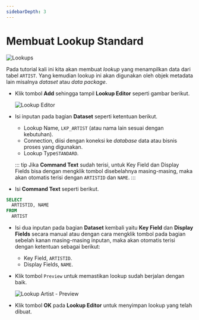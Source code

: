 ```yaml
---
sidebarDepth: 3
---
```


# Membuat Lookup Standard

![Lookups](/images/app-lookups.png)

Pada tutorial kali ini kita akan membuat _lookup_ yang menampilkan data dari tabel `ARTIST`. Yang kemudian lookup ini akan digunakan oleh objek metadata lain misalnya _dataset_ atau _data package_.

- Klik tombol **Add** sehingga tampil **Lookup Editor** seperti gambar berikut.

  ![Lookup Editor](/images/app-lookup-editor.png)

- Isi inputan pada bagian **Dataset** seperti ketentuan berikut.

  - Lookup Name, `LKP_ARTIST` (atau nama lain sesuai dengan kebutuhan).
  - Connection, diisi dengan koneksi ke _database_ data atau bisnis proses yang digunakan.
  - Lookup Type`STANDARD`.

  ::: tip
  Jika **Command Text** sudah terisi, untuk Key Field dan Display Fields bisa dengan mengklik tombol disebelahnya masing-masing, maka akan otomatis terisi dengan `ARTISTID` dan `NAME`.
  :::

- Isi **Command Text** seperti berikut.

```SQL
SELECT
  ARTISTID, NAME
FROM
  ARTIST
```

- Isi dua inputan pada bagian **Dataset** kembali yaitu **Key Field** dan **Display Fields** secara manual atau dengan cara mengklik tombol pada bagian sebelah kanan masing-masing inputan, maka akan otomatis terisi dengan ketentuan sebagai berikut:

  - Key Field, `ARTISTID`.
  - Display Fields, `NAME`.

- Klik tombol `Preview` untuk memastikan lookup sudah berjalan dengan baik.

  ![Lookup Artist - Preview](/images/lkp_artist.png)

- Klik tombol **OK** pada **Lookup Editor** untuk menyimpan lookup yang telah dibuat.
